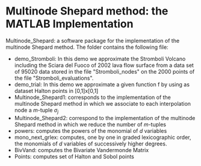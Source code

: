 # Multinode Shepard method: the MATLAB Implementation
Multinode_Shepard: a software package for the implementation of the multinode Shepard method. The folder contains the following file:
- demo_Stromboli: In this demo we approximate the Stromboli Volcano including the Sciara del Fuoco of 2002 lava flow surface from a data set of 95020 data stored in the file "Stromboli_nodes" on the 2000 points of the file "Stromboli_evaluations".
- demo_trial: In this demo we approximate a given function f by using as dataset Halton points in  [0,1]x[0,1]
- Multinode_Shepard1: corresponds to the implementation of the multinode Shepard method in which we associate to each interpolation node a $m$-tuple $\sigma_j$
- Multinode_Shepard2: correspond to the implementation of the multinode Shepard method in which we reduce the number of $m$-tuples
- powers: computes the powers of the monomial of $d$ variables
- mono_next_grlex: computes, one by one in graded lexicographic order, the monomials of $d$ variables of successively higher degrees.
- BivVand: computes the Bivariate Vandermonde Matrix
- Points: computes set of Halton and Sobol points

